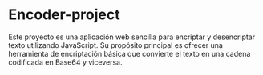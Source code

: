 # Encoder-project
Este proyecto es una aplicación web sencilla para encriptar y desencriptar texto utilizando JavaScript. Su propósito principal es ofrecer una herramienta de encriptación básica que convierte el texto en una cadena codificada en Base64 y viceversa. 
